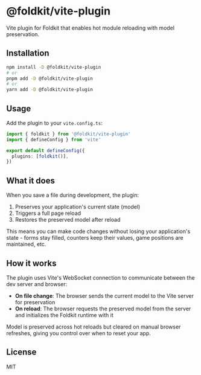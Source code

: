 # @foldkit/vite-plugin

Vite plugin for Foldkit that enables hot module reloading with model preservation.

## Installation

```bash
npm install -D @foldkit/vite-plugin
# or
pnpm add -D @foldkit/vite-plugin
# or
yarn add -D @foldkit/vite-plugin
```

## Usage

Add the plugin to your `vite.config.ts`:

```typescript
import { foldkit } from '@foldkit/vite-plugin'
import { defineConfig } from 'vite'

export default defineConfig({
  plugins: [foldkit()],
})
```

## What it does

When you save a file during development, the plugin:

1. Preserves your application's current state (model)
2. Triggers a full page reload
3. Restores the preserved model after reload

This means you can make code changes without losing your application's state - forms stay filled, counters keep their values, game positions are maintained, etc.

## How it works

The plugin uses Vite's WebSocket connection to communicate between the dev server and browser:

- **On file change**: The browser sends the current model to the Vite server for preservation
- **On reload**: The browser requests the preserved model from the server and initializes the Foldkit runtime with it

Model is preserved across hot reloads but cleared on manual browser refreshes, giving you control over when to reset your app.

## License

MIT
